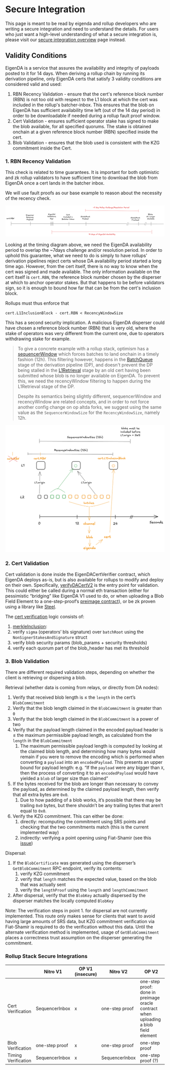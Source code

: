 # Secure Integration

This page is meant to be read by eigenda and rollup developers who are writing a secure integration and need to understand the details. For users who just want a high-level understanding of what a secure integration is, please visit our [secure integration overview](https://docs.eigenda.xyz/integrations-guides/rollup-guides/integrations-overview) page instead.

## Validity Conditions

EigenDA is a service that assures the availability and integrity of payloads posted to it for 14 days.
When deriving a rollup chain by running its derivation pipeline, only EigenDA certs that satisfy 3 validity conditions are considered valid and used:
1. RBN Recency Validation - ensure that the cert's reference block number (RBN) is not too old with respect to the L1 block at which the cert was included in the rollup's batcher-inbox. This ensures that the blob on EigenDA has sufficient availability time left (out of the 14 day period) in order to be downloadable if needed during a rollup fault proof window.
2. Cert Validation - ensures sufficient operator stake has signed to make the blob available, for all specified quorums. The stake is obtained onchain at a given reference block number (RBN) specified inside the cert.
3. Blob Validation - ensures that the blob used is consistent with the KZG commitment inside the Cert.

### 1. RBN Recency Validation

This check is related to time guarantees. It is important for both optimistic and zk rollup validators to have sufficient time to download the blob from EigenDA once a cert lands in the batcher inbox. 

We will use fault proofs as our base example to reason about the necessity of the recency check.

![](../../assets/integration/recency-window-timeline.png)

Looking at the timing diagram above, we need the EigenDA availability period to overlap the ~7days challenge and/or resolution period. In order to uphold this guarantee, what we need to do is simply to have rollups' derivation pipelines reject certs whose DA availability period started a long time ago. However, from the cert itself, there is no way to know when the cert was signed and made available. The only information available on the cert itself is `cert.RBN`, the reference block number chosen by the disperser at which to anchor operator stakes. But that happens to be before validators sign, so it is enough to bound how far that can be from the cert's inclusion block.

Rollups must thus enforce that
```
cert.L1InclusionBlock - cert.RBN < RecencyWindowSize
```

This has a second security implication. A malicious EigenDA disperser could have chosen a reference block number (RBN) that is very old, where the stake of operators was very different from the current one, due to operators withdrawing stake for example.

> To give a concrete example with a rollup stack, optimism has a [sequencerWindow](https://docs.optimism.io/stack/rollup/derivation-pipeline#sequencer-window) which forces batches to land onchain in a timely fashion (12h). This filtering however, happens in the [BatchQueue](https://specs.optimism.io/protocol/derivation.html#batch-queue) stage of the derivation pipeline (DP), and doesn't prevent the DP being stalled in the [L1Retrieval](https://specs.optimism.io/protocol/derivation.html#l1-retrieval) stage by an old cert having been submitted whose blob is no longer available on EigenDA. To prevent this, we need the recencyWindow filtering to happen during the L1Retrieval stage of the DP.
>
> Despite its semantics being slightly different, sequencerWindow and recencyWindow are related concepts, and in order to not force another config change on op altda forks, we suggest using the same value as the `SequencerWindowSize` for the `RecencyWindowSize`, namely 12h.

![image.png](../../assets/integration/cert-rbn-recency-window.png)


### 2. Cert Validation

Cert validation is done inside the EigenDACertVerifier contract, which EigenDA deploys as-is, but is also available for rollups to modify and deploy on their own. Specifically, [verifyDACertV2](https://github.com/Layr-Labs/eigenda/blob/ee092f345dfbc37fce3c02f99a756ff446c5864a/contracts/src/periphery/cert/v2/EigenDACertVerifierV2.sol#L72) is the entry point for validation. This could either be called during a normal eth transaction (either for pessimistic “bridging” like EigenDA V1 used to do, or when uploading a Blob Field Element to a one-step-proof’s [preimage contract](https://specs.optimism.io/fault-proof/index.html#pre-image-oracle)), or be zk proven using a library like [Steel](https://github.com/risc0/risc0-ethereum/blob/main/crates/steel/docs/what-is-steel.md).

The [cert verification](https://github.com/Layr-Labs/eigenda/blob/ee092f345dfbc37fce3c02f99a756ff446c5864a/contracts/src/periphery/cert/v2/EigenDACertVerificationV2Lib.sol#L122) logic consists of:

1. [merkleInclusion](https://github.com/Layr-Labs/eigenda/blob/ee092f345dfbc37fce3c02f99a756ff446c5864a/contracts/src/periphery/cert/v2/EigenDACertVerificationV2Lib.sol#L132): 
2. verify `sigma` (operators’ bls signature) over `batchRoot` using the `NonSignerStakesAndSignature` struct
3. verify blob security params (blob_params + security thresholds)
4. verify each quorum part of the blob_header has met its threshold

### 3. Blob Validation

There are different required validation steps, depending on whether the client is retrieving or dispersing a blob.

Retrieval (whether data is coming from relays, or directly from DA nodes):

1. Verify that received blob length is ≤ the `length` in the cert’s `BlobCommitment`
2. Verify that the blob length claimed in the `BlobCommitment` is greater than `0`
3. Verify that the blob length claimed in the `BlobCommitment` is a power of two
4. Verify that the payload length claimed in the encoded payload header is ≤ the maximum permissible payload length, as calculated from the `length` in the `BlobCommitment`
    1. The maximum permissible payload length is computed by looking at the claimed blob length, and determining how many bytes would remain if you were to remove the encoding which is performed when converting a `payload` into an `encodedPayload`. This presents an upper bound for payload length: e.g. “If the `payload` were any bigger than `X`, then the process of converting it to an `encodedPayload` would have yielded a `blob` of larger size than claimed”
5. If the bytes received for the blob are longer than necessary to convey the payload, as determined by the claimed payload length, then verify that all extra bytes are `0x0`.
    1. Due to how padding of a blob works, it’s possible that there may be trailing `0x0` bytes, but there shouldn’t be any trailing bytes that aren’t equal to `0x0`.
6. Verify the KZG commitment. This can either be done:
    1. directly: recomputing the commitment using SRS points and checking that the two commitments match (this is the current implemented way)
    2. indirectly: verifying a point opening using Fiat-Shamir (see this [issue](https://github.com/Layr-Labs/eigenda/issues/1037))

Dispersal:

1. If the `BlobCertificate` was generated using the disperser’s `GetBlobCommitment` RPC endpoint, verify its contents:
    1. verify KZG commitment
    2. verify that `length` matches the expected value, based on the blob that was actually sent
    3. verify the `lengthProof` using the `length` and `lengthCommitment`
2. After dispersal, verify that the `BlobKey` actually dispersed by the disperser matches the locally computed `BlobKey`

Note: The verification steps in point 1. for dispersal are not currently implemented. This route only makes sense for clients that want to avoid having large amounts of SRS data, but KZG commitment verification via Fiat-Shamir is required to do the verification without this data. Until the alternate verification method is implemented, usage of `GetBlobCommitment` places a correctness trust assumption on the disperser generating the commitment.

### Rollup Stack Secure Integrations

|                     | Nitro V1       | OP V1 (insecure) | Nitro V2       | OP V2                                                                                |
| ------------------- | -------------- | ---------------- | -------------- | ------------------------------------------------------------------------------------ |
| Cert Verification   | SequencerInbox | x                | one-step proof | one-step proof: done in preimage oracle contract when uploading a blob field element |
| Blob Verification   | one-step proof | x                | one-step proof | one-step proof                                                                       |
| Timing Verification | SequencerInbox | x                | SequencerInbox | one-step proof (?)                                                                   |